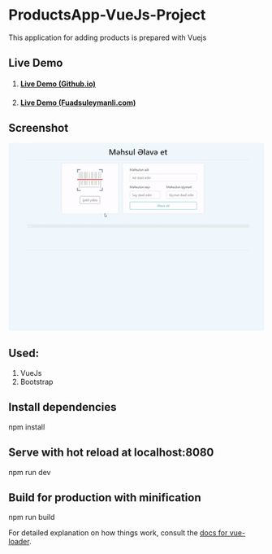 # ProductsApp-VueJs-Project
This application for adding products is prepared with Vuejs

## Live Demo
1. #### [Live Demo (Github.io) ](https://sooleymanli.github.io/ProductsApp-VueJs-Project/) 
2. #### [Live Demo (Fuadsuleymanli.com) ](https://fuadsuleymanli.com/Demos/productsaddvuejs/) 


## Screenshot
![ScreenShot](screenshot.gif)


## Used:
1. VueJs
2. Bootstrap


## Install dependencies
npm install

## Serve with hot reload at localhost:8080
npm run dev

## Build for production with minification
npm run build


For detailed explanation on how things work, consult the [docs for vue-loader](http://vuejs.github.io/vue-loader).

